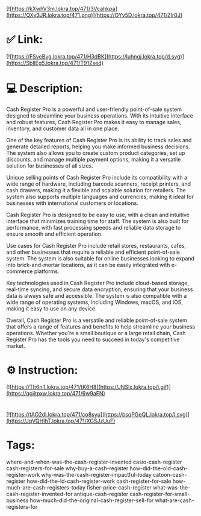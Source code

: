 [![https://kXwhV3m.lokra.top/471/3Vcahkpa](https://QXv3JR.lokra.top/471.png)](https://OYv5D.lokra.top/471/ZIr0J)
# ✅ Link:
[![https://FSveBvg.lokra.top/471/H3dBK](https://luhngj.lokra.top/d.svg)](https://SbllEg5.lokra.top/471/T91Zxed)
# 💻 Description:
Cash Register Pro is a powerful and user-friendly point-of-sale system designed to streamline your business operations. With its intuitive interface and robust features, Cash Register Pro makes it easy to manage sales, inventory, and customer data all in one place. 

One of the key features of Cash Register Pro is its ability to track sales and generate detailed reports, helping you make informed business decisions. The system also allows you to create custom product categories, set up discounts, and manage multiple payment options, making it a versatile solution for businesses of all sizes. 

Unique selling points of Cash Register Pro include its compatibility with a wide range of hardware, including barcode scanners, receipt printers, and cash drawers, making it a flexible and scalable solution for retailers. The system also supports multiple languages and currencies, making it ideal for businesses with international customers or locations. 

Cash Register Pro is designed to be easy to use, with a clean and intuitive interface that minimizes training time for staff. The system is also built for performance, with fast processing speeds and reliable data storage to ensure smooth and efficient operation. 

Use cases for Cash Register Pro include retail stores, restaurants, cafes, and other businesses that require a reliable and efficient point-of-sale system. The system is also suitable for online businesses looking to expand into brick-and-mortar locations, as it can be easily integrated with e-commerce platforms. 

Key technologies used in Cash Register Pro include cloud-based storage, real-time syncing, and secure data encryption, ensuring that your business data is always safe and accessible. The system is also compatible with a wide range of operating systems, including Windows, macOS, and iOS, making it easy to use on any device. 

Overall, Cash Register Pro is a versatile and reliable point-of-sale system that offers a range of features and benefits to help streamline your business operations. Whether you're a small boutique or a large retail chain, Cash Register Pro has the tools you need to succeed in today's competitive market.

# ⚙️ Instruction:
[![https://Th6nlI.lokra.top/471/tK6H8](https://JNSlx.lokra.top/i.gif)](https://qoiitpxw.lokra.top/471/6w9aFN)
#
[![https://tAO2dl.lokra.top/471/co8syu](https://bsqPGeQL.lokra.top/l.svg)](https://JqVQHIhT.lokra.top/471/XGSJzUuF)
# Tags:
where-and-when-was-the-cash-register-invented casio-cash-register cash-registers-for-sale why-buy-a-cash-register how-did-the-old-cash-register-work why-was-the-cash-register-impactful-today catoon-cash-register how-did-the-ld-cash-register-work cash-register-for-sale how-much-are-cash-registers-today fisher-price-cash-register what-was-the-cash-register-invented-for antique-cash-register cash-register-for-small-business how-much-did-the-original-cash-register-sell-for what-are-cash-registers-for





